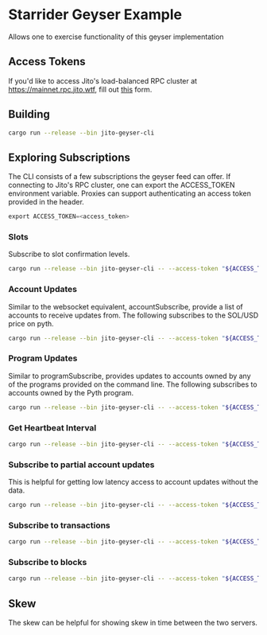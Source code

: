 # Starrider Geyser Example

Allows one to exercise functionality of this geyser implementation

## Access Tokens
If you'd like to access Jito's load-balanced RPC cluster at https://mainnet.rpc.jito.wtf, fill out [this](https://web.miniextensions.com/WV3gZjFwqNqITsMufIEp) form.

## Building
```bash
cargo run --release --bin jito-geyser-cli
```

## Exploring Subscriptions
The CLI consists of a few subscriptions the geyser feed can offer. If connecting to Jito's RPC cluster, one can export the ACCESS_TOKEN environment variable. Proxies can support authenticating an access token provided in the header.
```asm
export ACCESS_TOKEN=<access_token>
```

### Slots
Subscribe to slot confirmation levels.
```bash
cargo run --release --bin jito-geyser-cli -- --access-token "${ACCESS_TOKEN}" slots
```

### Account Updates
Similar to the websocket equivalent, accountSubscribe, provide a list of accounts to receive updates from. The following subscribes to the SOL/USD price on pyth.
```bash
cargo run --release --bin jito-geyser-cli -- --access-token "${ACCESS_TOKEN}" accounts H6ARHf6YXhGYeQfUzQNGk6rDNnLBQKrenN712K4AQJEG
```

### Program Updates
Similar to programSubscribe, provides updates to accounts owned by any of the programs provided on the command line. The following subscribes to accounts owned by the Pyth program.
```bash
cargo run --release --bin jito-geyser-cli -- --access-token "${ACCESS_TOKEN}" programs FsJ3A3u2vn5cTVofAjvy6y5kwABJAqYWpe4975bi2epH
```

### Get Heartbeat Interval
```bash
cargo run --release --bin jito-geyser-cli -- --access-token "${ACCESS_TOKEN}" get-heartbeat-interval
```

### Subscribe to partial account updates
This is helpful for getting low latency access to account updates without the data.
```bash
cargo run --release --bin jito-geyser-cli -- --access-token "${ACCESS_TOKEN}" partial-accounts
```

### Subscribe to transactions
```bash
cargo run --release --bin jito-geyser-cli -- --access-token "${ACCESS_TOKEN}" transactions
```

### Subscribe to blocks
```bash
cargo run --release --bin jito-geyser-cli -- --access-token "${ACCESS_TOKEN}" blocks
```

## Skew
The skew can be helpful for showing skew in time between the two servers.
